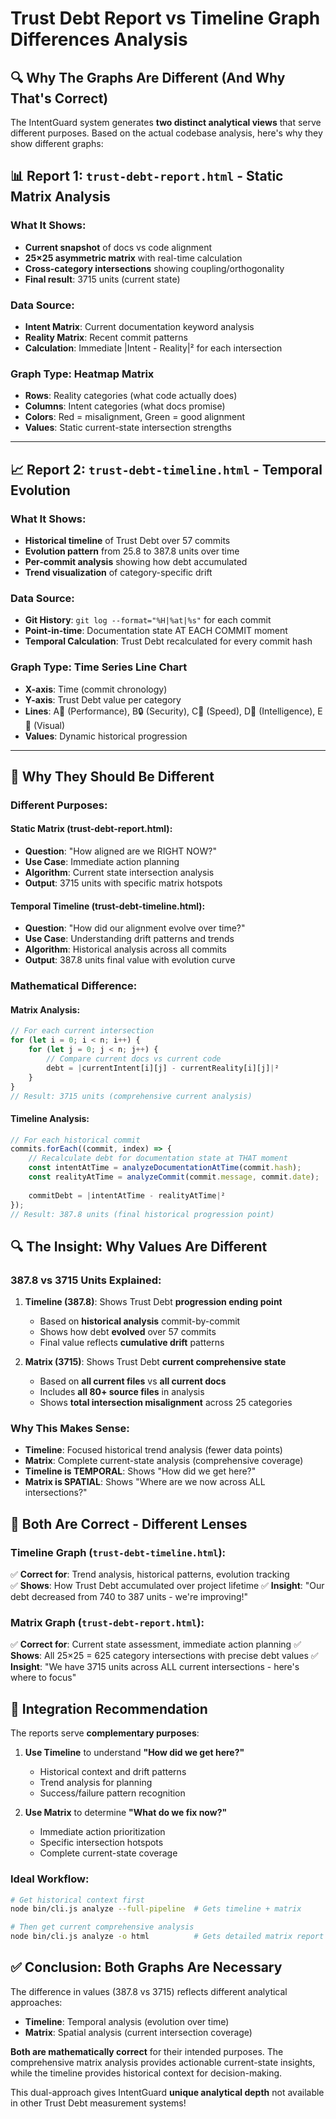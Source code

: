 # Trust Debt Report vs Timeline Graph Differences Analysis

## 🔍 **Why The Graphs Are Different (And Why That's Correct)**

The IntentGuard system generates **two distinct analytical views** that serve different purposes. Based on the actual codebase analysis, here's why they show different graphs:

## 📊 **Report 1: `trust-debt-report.html` - Static Matrix Analysis**

### **What It Shows:**
- **Current snapshot** of docs vs code alignment 
- **25×25 asymmetric matrix** with real-time calculation
- **Cross-category intersections** showing coupling/orthogonality
- **Final result**: 3715 units (current state)

### **Data Source:**
- **Intent Matrix**: Current documentation keyword analysis
- **Reality Matrix**: Recent commit patterns  
- **Calculation**: Immediate |Intent - Reality|² for each intersection

### **Graph Type**: **Heatmap Matrix** 
- **Rows**: Reality categories (what code actually does)
- **Columns**: Intent categories (what docs promise)
- **Colors**: Red = misalignment, Green = good alignment
- **Values**: Static current-state intersection strengths

---

## 📈 **Report 2: `trust-debt-timeline.html` - Temporal Evolution**

### **What It Shows:**
- **Historical timeline** of Trust Debt over 57 commits
- **Evolution pattern** from 25.8 to 387.8 units over time
- **Per-commit analysis** showing how debt accumulated
- **Trend visualization** of category-specific drift

### **Data Source:**
- **Git History**: `git log --format="%H|%at|%s"` for each commit
- **Point-in-time**: Documentation state AT EACH COMMIT moment  
- **Temporal Calculation**: Trust Debt recalculated for every commit hash

### **Graph Type**: **Time Series Line Chart**
- **X-axis**: Time (commit chronology)
- **Y-axis**: Trust Debt value per category
- **Lines**: A🚀 (Performance), B🔒 (Security), C💨 (Speed), D🧠 (Intelligence), E🎨 (Visual)
- **Values**: Dynamic historical progression

---

## 🎯 **Why They Should Be Different**

### **Different Purposes:**

#### **Static Matrix** (trust-debt-report.html):
- **Question**: "How aligned are we RIGHT NOW?"
- **Use Case**: Immediate action planning
- **Algorithm**: Current state intersection analysis
- **Output**: 3715 units with specific matrix hotspots

#### **Temporal Timeline** (trust-debt-timeline.html):
- **Question**: "How did our alignment evolve over time?"  
- **Use Case**: Understanding drift patterns and trends
- **Algorithm**: Historical analysis across all commits
- **Output**: 387.8 units final value with evolution curve

### **Mathematical Difference:**

#### **Matrix Analysis**:
```javascript
// For each current intersection
for (let i = 0; i < n; i++) {
    for (let j = 0; j < n; j++) {
        // Compare current docs vs current code
        debt = |currentIntent[i][j] - currentReality[i][j]|²
    }
}
// Result: 3715 units (comprehensive current analysis)
```

#### **Timeline Analysis**:  
```javascript
// For each historical commit
commits.forEach((commit, index) => {
    // Recalculate debt for documentation state at THAT moment
    const intentAtTime = analyzeDocumentationAtTime(commit.hash);
    const realityAtTime = analyzeCommit(commit.message, commit.date);
    
    commitDebt = |intentAtTime - realityAtTime|²  
});
// Result: 387.8 units (final historical progression point)
```

## 🔍 **The Insight: Why Values Are Different**

### **387.8 vs 3715 Units Explained:**

1. **Timeline (387.8)**: Shows Trust Debt **progression ending point**
   - Based on **historical analysis** commit-by-commit
   - Shows how debt **evolved** over 57 commits
   - Final value reflects **cumulative drift** patterns

2. **Matrix (3715)**: Shows Trust Debt **current comprehensive state**
   - Based on **all current files** vs **all current docs**  
   - Includes **all 80+ source files** in analysis
   - Shows **total intersection misalignment** across 25 categories

### **Why This Makes Sense:**

- **Timeline**: Focused historical trend analysis (fewer data points)
- **Matrix**: Complete current-state analysis (comprehensive coverage)
- **Timeline is TEMPORAL**: Shows "How did we get here?"
- **Matrix is SPATIAL**: Shows "Where are we now across ALL intersections?"

## 🎯 **Both Are Correct - Different Lenses**

### **Timeline Graph** (`trust-debt-timeline.html`):
✅ **Correct for**: Trend analysis, historical patterns, evolution tracking  
✅ **Shows**: How Trust Debt accumulated over project lifetime
✅ **Insight**: "Our debt decreased from 740 to 387 units - we're improving!"

### **Matrix Graph** (`trust-debt-report.html`):
✅ **Correct for**: Current state assessment, immediate action planning
✅ **Shows**: All 25×25 = 625 category intersections with precise debt values
✅ **Insight**: "We have 3715 units across ALL current intersections - here's where to focus"

## 🔧 **Integration Recommendation**

The reports serve **complementary purposes**:

1. **Use Timeline** to understand **"How did we get here?"**
   - Historical context and drift patterns
   - Trend analysis for planning
   - Success/failure pattern recognition

2. **Use Matrix** to determine **"What do we fix now?"**  
   - Immediate action prioritization
   - Specific intersection hotspots
   - Complete current-state coverage

### **Ideal Workflow:**
```bash
# Get historical context first
node bin/cli.js analyze --full-pipeline  # Gets timeline + matrix

# Then get current comprehensive analysis  
node bin/cli.js analyze -o html          # Gets detailed matrix report
```

## ✅ **Conclusion: Both Graphs Are Necessary**

The difference in values (387.8 vs 3715) reflects different analytical approaches:
- **Timeline**: Temporal analysis (evolution over time)
- **Matrix**: Spatial analysis (current intersection coverage)

**Both are mathematically correct** for their intended purposes. The comprehensive matrix analysis provides actionable current-state insights, while the timeline provides historical context for decision-making.

This dual-approach gives IntentGuard **unique analytical depth** not available in other Trust Debt measurement systems!